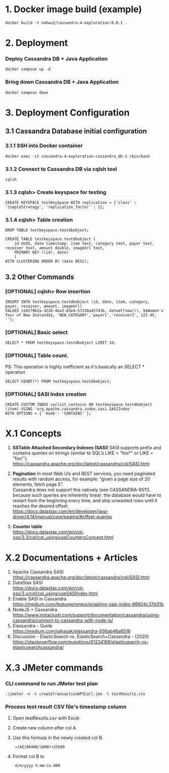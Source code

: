 # 1. Docker image build (example)
    docker build -t nahwu2/cassandra-4-exploration:0.0.1 .

# 2. Deployment
### Deploy Cassandra DB + Java Application

    docker compose up -d

### Bring down Cassandra DB + Java Application

    docker compose down


# 3. Deployment Configuration
## 3.1 Cassandra Database initial configuration
### 3.1.1 SSH into Docker container
    docker exec -it cassandra-4-exploration-cassandra_db-1 /bin/bash

### 3.1.2 Connect to Cassandra DB via cqlsh tool
    cqlsh

### 3.1.3 cqlsh> Create keyspace for testing
    CREATE KEYSPACE testKeySpace WITH replication = {'class' : 'SimpleStrategy', 'replication_factor' : 1};

### 3.1.4 cqlsh> Table creation
    DROP TABLE testkeyspace.testdbobject;

    CREATE TABLE testkeyspace.testdbobject (
        id UUID, date timestamp, item text, category text, payer text, receiver text, amount double, imageUrl text,
        PRIMARY KEY ((id), date)
        )
    WITH CLUSTERING ORDER BY (date DESC);

## 3.2 Other Commands
### [OPTIONAL] cqlsh> Row insertion
    INSERT INTO testkeyspace.testdbobject (id, date, item, category, payer, receiver, amount, imageUrl) 
    VALUES (e027962a-3226-4ea3-83e4-57230a457436, dateof(now()), $$Women's Tour of New Zealand$$, 'NEW_CATEGORY','payer1','receiver2', 123.45, '');

### [OPTIONAL] Basic select
    SELECT * FROM testkeyspace.testdbobject LIMIT 10;

### [OPTIONAL] Table count. 
PS: This operation is highly inefficient as it's basically an SELECT * operation

    SELECT COUNT(*) FROM testkeyspace.testdbobject;

### [OPTIONAL] SASI Index creation
    CREATE CUSTOM INDEX cyclist_contains ON testkeyspace.testdbobject (item) USING 'org.apache.cassandra.index.sasi.SASIIndex'
    WITH OPTIONS = { 'mode': 'CONTAINS' };


# X.1 Concepts
1. **SSTable Attached Secondary Indexes (SASI)**
SASI supports prefix and contains queries on strings (similar to SQL’s LIKE = "foo*" or LIKE = "foo"').
<br>https://cassandra.apache.org/doc/latest/cassandra/cql/SASI.html

1. **Pagination**
In most Web UIs and REST services, you need paginated results with random access, for example: “given a page size of 20 elements, fetch page 5”.
<br>Cassandra does not support this natively (see CASSANDRA-6511), because such queries are inherently linear: the database would have to restart from the beginning every time, and skip unwanted rows until it reaches the desired offset.
<br>https://docs.datastax.com/en/developer/java-driver/4.14/manual/core/paging/#offset-queries

1. **Counter table**
<br>https://docs.datastax.com/en/cql-oss/3.3/cql/cql_using/useCountersConcept.html

# X.2 Documentations + Articles
1.  Apache Cassandra SASI
<br>https://cassandra.apache.org/doc/latest/cassandra/cql/SASI.html
1. DataStax SASI
<br>https://docs.datastax.com/en/cql-oss/3.x/cql/cql_using/useSASIIndex.html
1. Enable SASI in Cassandra
<br>https://medium.com/featurepreneur/enabling-sasi-index-86604c37d31b
1. NodeJS + Cassandra
<br>https://www.instaclustr.com/support/documentation/cassandra/using-cassandra/connect-to-cassandra-with-node-js/
1. Elassandra - Guide
<br>https://medium.com/rahasak/elassandra-936ab46a6516
1. Discussion - ElasticSearch vs. ElasticSearch+Cassandra - (2020)
<br>https://stackoverflow.com/questions/61224168/elasticsearch-vs-elasticsearchcassandra/

# X.3 JMeter commands
### CLI command to run JMeter test plan

    .\jmeter -n -t createTransactionAPICall.jmx -l testResults.csv

### Process test result CSV file's timestamp column
1. Open testResults.csv with Excel.
1. Create new column after col A. 
1. Use this formula in the newly created col B. 

        =(A2/86400/1000)+25569

1. Format col B to 

        d/m/yyyy h:mm:ss.000